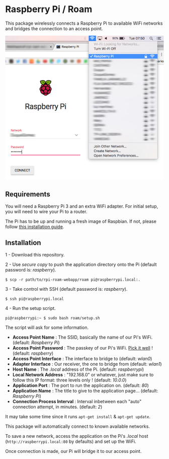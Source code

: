 # Raspberry Pi / Roam

This package wirelessly connects a Raspberry Pi to available WiFi networks and bridges the connection to an access point.

![Screenshot](screenshot.jpg)

## Requirements

You will need a Raspberry Pi 3 and an extra WiFi adapter. For initial setup, you will need to wire your Pi to a router.

The Pi has to be up and running a fresh image of Raspbian. If not, please follow [this installation guide](https://www.raspberrypi.org/documentation/installation/installing-images/README.md).

## Installation

1 - Download this repository.

2 - Use *secure copy* to push the application directory onto the Pi (default password is: *raspberry*).
```
$ scp -r path/to/rpi-roam-webapp/roam pi@raspberrypi.local:.
```

3 - Take control with SSH (default password is: *raspberry*).
```
$ ssh pi@raspberrypi.local
```

4 - Run the setup script.
```
pi@raspberrypi:~ $ sudo bash roam/setup.sh
```

The script will ask for some information.

- **Access Point Name** : The SSID, basically the name of our Pi's WiFi. (default: *Raspberry Pi*)
- **Access Point Password** : The passkey of our Pi's WiFi. [Pick it well](https://strongpasswordgenerator.com/) ! (default: *raspberry*)
- **Access Point Interface** : The interface to bridge to (default: *wlan0*)
- **Adapter Interface** : Our receiver, the one to bridge from (default: *wlan1*)
- **Host Name** : The *.local* address of the Pi. (default: *raspberrypi*)
- **Local Network Address** : "192.168.0" or whatever, just make sure to follow this IP format: three levels only ! (default: *10.0.0*)
- **Application Port** : The port to run the application on. (default: *80*)
- **Application Name** : The title to give to the application page... (default: *Raspberry Pi*)
- **Connection Process Interval** : Interval inbetween each "auto" connection attempt, in minutes. (default: *2*)

It may take some time since it runs `apt-get install` & `apt-get update`.

This package will automatically connect to known available networks.

To save a new network, access the application on the Pi's *.local* host (`http://raspberrypi.local:80` by defaults) and set up the WiFi.

Once connection is made, our Pi will bridge it to our access point.
